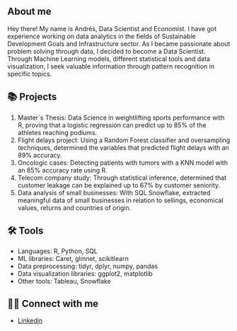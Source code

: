 ## About me 

Hey there! My name is Andrés, Data Scientist and Economist. I have got experience working on data analytics in the fields of Sustainable Development Goals and Infrastructure sector. As I became passionate about problem solving through data, I decided to become a Data Scientist. Through Machine Learning models, different statistical tools and data visualization, I seek valuable information through pattern recognition in specific topics.

## 📚 Projects

1. Master´s Thesis: Data Science in weightlifting sports performance with R, proving that a logistic regression can predict up to 85% of the athletes reaching podiums.
2. Flight delays project: Using a Random Forest classifier and oversampling techniques, determined the variables that predicted flight delays with an 89% accuracy.
3. Oncologic cases: Detecting patients with tumors with a KNN model with an 85% accuracy rate using R.
4. Telecom company study: Through statistical inference, determined that customer leakage can be explained up to 67% by customer seniority.
5. Data analysis of small businesses: With SQL Snowflake, extracted meaningful data of small businesses in relation to sellings, economical values, returns and countries of origin.

## 🛠️ Tools

- Languages: R, Python, SQL
- ML libraries: Caret, glmnet, scikitlearn
- Data preprocessing: tidyr, dplyr, numpy, pandas
- Data visualization libraries: ggplot2, matplotlib
- Other tools: Tableau, Snowflake

## 👋🏻 Connect with me

- [Linkedin](https://www.linkedin.com/in/andres-de-freitas-carmona/)

